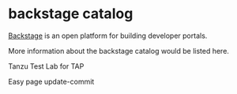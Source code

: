 # backstage catalog

[Backstage](https://backstage.io/) is an open platform for building developer portals.

More information about the backstage catalog would be listed here.

Tanzu Test Lab for TAP

Easy page update-commit
